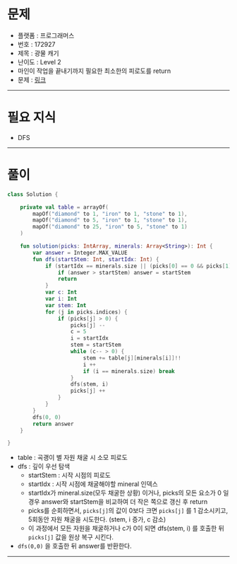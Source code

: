 # 문제
- 플랫폼 : 프로그래머스
- 번호 : 172927
- 제목 : 광물 캐기
- 난이도 : Level 2
- 마인이 작업을 끝내기까지 필요한 최소한의 피로도를 return
- 문제 : <a href="https://school.programmers.co.kr/learn/courses/30/lessons/172927" target="_blank">링크</a>

---

# 필요 지식
- DFS

---

# 풀이
```kotlin
class Solution {

    private val table = arrayOf(
        mapOf("diamond" to 1, "iron" to 1, "stone" to 1),
        mapOf("diamond" to 5, "iron" to 1, "stone" to 1),
        mapOf("diamond" to 25, "iron" to 5, "stone" to 1)
    )

    fun solution(picks: IntArray, minerals: Array<String>): Int {
        var answer = Integer.MAX_VALUE
        fun dfs(startStem: Int, startIdx: Int) {
            if (startIdx == minerals.size || (picks[0] == 0 && picks[1] == 0 && picks[2] == 0)) {
                if (answer > startStem) answer = startStem
                return
            }
            var c: Int
            var i: Int
            var stem: Int
            for (j in picks.indices) {
                if (picks[j] > 0) {
                    picks[j] --
                    c = 5
                    i = startIdx
                    stem = startStem
                    while (c-- > 0) {
                        stem += table[j][minerals[i]]!!
                        i ++
                        if (i == minerals.size) break
                    }
                    dfs(stem, i)
                    picks[j] ++
                }
            }
        }
        dfs(0, 0)
        return answer
    }

}
```
- table : 곡괭이 별 자원 채굴 시 소모 피로도
- dfs : 깊이 우선 탐색
  - startStem : 시작 시점의 피로도
  - startIdx : 시작 시점에 채굴해야할 mineral 인덱스
  - startIdx가 mineral.size(모두 채굴한 상황) 이거나, picks의 모든 요소가 0 일 경우 answer와 startStem을 비교하여 더 작은 쪽으로 갱신 후 return
  - picks를 순회하면서, `picks[j]`의 값이 0보다 크면 `picks[j]` 를 1 감소시키고, 5회동안 자원 채굴을 시도한다. (stem, i 증가, c 감소)
  - 이 과정에서 모든 자원을 채굴하거나 c가 0이 되면 dfs(stem, i) 를 호출한 뒤 `picks[j]` 값을 원상 복구 시킨다.
- `dfs(0,0)` 을 호출한 뒤 answer를 반환한다.

---
